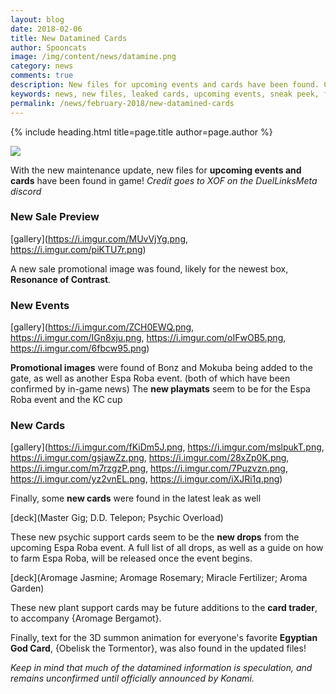 ```yaml
---
layout: blog
date: 2018-02-06
title: New Datamined Cards
author: Spooncats
image: /img/content/news/datamine.png
category: news
comments: true
description: New files for upcoming events and cards have been found. Check here to get a sneak peek of what we can expect in future updates.
keywords: news, new files, leaked cards, upcoming events, sneak peek, future updates
permalink: /news/february-2018/new-datamined-cards
---
```


{% include heading.html title=page.title author=page.author %}

![](https://i.imgur.com/GLRb63s.png)

With the new maintenance update, new files for **upcoming events and cards** have been found in game!
*Credit goes to XOF on the DuelLinksMeta discord*
### New Sale Preview

[gallery](https://i.imgur.com/MUvVjYg.png, https://i.imgur.com/piKTU7r.png)

A new sale promotional image was found, likely for the newest box, **Resonance of Contrast**.

### New Events

[gallery](https://i.imgur.com/ZCH0EWQ.png, https://i.imgur.com/IGn8xju.png, https://i.imgur.com/oIFwOB5.png, https://i.imgur.com/6fbcw95.png)

**Promotional images** were found of Bonz and Mokuba being added to the gate, as well as another Espa Roba event. (both of which have been confirmed by in-game news) The **new playmats** seem to be for the Espa Roba event and the KC cup

### New Cards

[gallery](https://i.imgur.com/fKiDm5J.png, https://i.imgur.com/mslpukT.png, https://i.imgur.com/gsjawZz.png, https://i.imgur.com/28xZp0K.png, https://i.imgur.com/m7rzgzP.png, https://i.imgur.com/7Puzvzn.png, https://i.imgur.com/yz2vnEL.png, https://i.imgur.com/iXJRi1q.png)

Finally, some **new cards** were found in the latest leak as well

[deck](Master Gig; D.D. Telepon; Psychic Overload)

These new psychic support cards seem to be the **new drops** from the upcoming Espa Roba event. A full list of all drops, as well as a guide on how to farm Espa Roba, will be released once the event begins.

[deck](Aromage Jasmine; Aromage Rosemary; Miracle Fertilizer; Aroma Garden)

These new plant support cards may be future additions to the **card trader**, to accompany {Aromage Bergamot}.

Finally, text for the 3D summon animation for everyone's favorite **Egyptian God Card**, {Obelisk the Tormentor}, was also found in the updated files!

*Keep in mind that much of the datamined information is speculation, and remains unconfirmed until officially announced by Konami.*